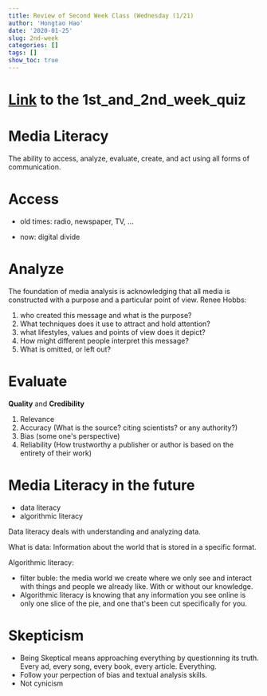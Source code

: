 ```yaml
---
title: Review of Second Week Class (Wednesday (1/21)
author: 'Hongtao Hao'
date: '2020-01-25'
slug: 2nd-week
categories: []
tags: []
show_toc: true
---
```


# [Link](https://iu.co1.qualtrics.com/jfe/form/SV_4MDJNw0MVNQCnm5) to the 1st_and_2nd_week_quiz

# Media Literacy
The ability to access, analyze, evaluate, create, and act using all forms of communication.

# Access

- old times: radio, newspaper, TV, ...

- now: digital divide

# Analyze
The foundation of media analysis is acknowledging that all media is constructed with a purpose and a particular point of view. 
Renee Hobbs: 

1. who created this message and what is the purpose?
2. What techniques does it use to attract and hold attention?
3. what lifestyles, values and points of view does it depict?
4. How might different people interpret this message?
5. What is omitted, or left out?

# Evaluate

**Quality** and **Credibility**

1. Relevance
2. Accuracy (What is the source? citing scientists? or any authority?)
3. Bias (some one's perspective)
4. Reliability (How trustworthy a publisher or author is based on the entirety of their work)
 

# Media Literacy in the future

- data literacy
- algorithmic literacy

Data literacy deals with understanding and analyzing data.

What is data:
Information about the world that is stored in a specific format. 

Algorithmic literacy:

- filter buble: the media world we create where we only see and interact with things and people we already like. With or without our knowledge. 
- Algorithmic literacy is knowing that any information you see online is only one slice of the pie, and one that's been cut specifically for you.

# Skepticism

- Being Skeptical means approaching everything by questionning its truth. Every ad, every song, every book, every article. Everything. 
- Follow your perpection of bias and textual analysis skills.
- Not cynicism